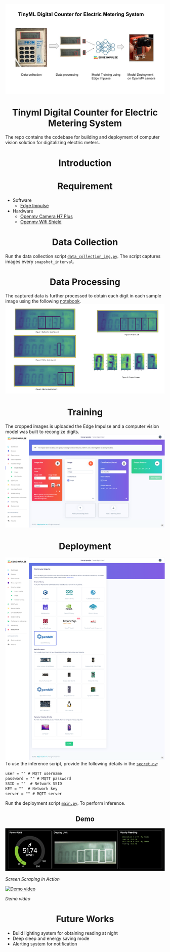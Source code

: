 ![alt workflow](assets/smart_meter_tinyML.jpg)

# <center> Tinyml Digital Counter for Electric Metering System </center>
 The repo contains the codebase for building and deployment of computer vision solution for digitalizing electric meters. 

# <center> Introduction </center>


# <center> Requirement </center>
 - Software 
    - [Edge Impulse](edgeimpulse.com)  
 - Hardware 
    - [Openmv Camera H7 Plus](https://openmv.io/collections/products/products/openmv-cam-h7-plus)
    - [Openmv Wifi Shield](https://openmv.io/collections/products/products/wifi-shield-1)

# <center>Data Collection </center>
Run the data collection script [`data_collection_img.py`](https://github.com/gigwegbe/tinyml-digital-counter-for-metering/blob/main/prototype/data_collection_img.py). The script captures images every `snapshot_interval`.  

# <center>Data Processing</center>
The captured data is further processed to obtain each digit in each sample image using the following [notebook](https://github.com/gigwegbe/tinyml-digital-counter-for-metering/blob/main/notebook/draw_digit_with_perpective_transform_crop_save_image.ipynb).
![alt workflow](assets/tinyml_img_processing.png)
# <center> Training </center>
The cropped images is uploaded the Edge Impulse and a computer vision model was built to recongize digits. 
![alt workflow](assets/model_training_details_before.png)

# <center> Deployment </center>
![alt workflow](assets/tinyml_deployment.png)
To use the inference script, provide  the following details in the [`secret.py`](https://github.com/gigwegbe/tinyml-digital-counter-for-metering/blob/main/prototype/secret.py): 
```
user = "" # MQTT username 
password = "" # MQTT password
SSID = ""  # Network SSID
KEY = ""  # Network key
server = "" # MQTT server
```
Run the deployment script [`main.py`](https://github.com/gigwegbe/tinyml-digital-counter-for-metering/blob/main/prototype/main.py). To perform inference. 
## <center> Demo </center>
![](assets/10_gif.gif)
<p><i>Screen Scraping in Action</i></p>

[![Demo video](https://i.imgur.com/1RNxxw6.png)](https://www.youtube.com/watch?v=Ymdig18wVlM "Demo video")
<p><i>Demo video</i></p>

# <center> Future Works </center>
- Build lighting system for obtaining reading at night
- Deep sleep and energy saving mode
- Alerting system for notification
